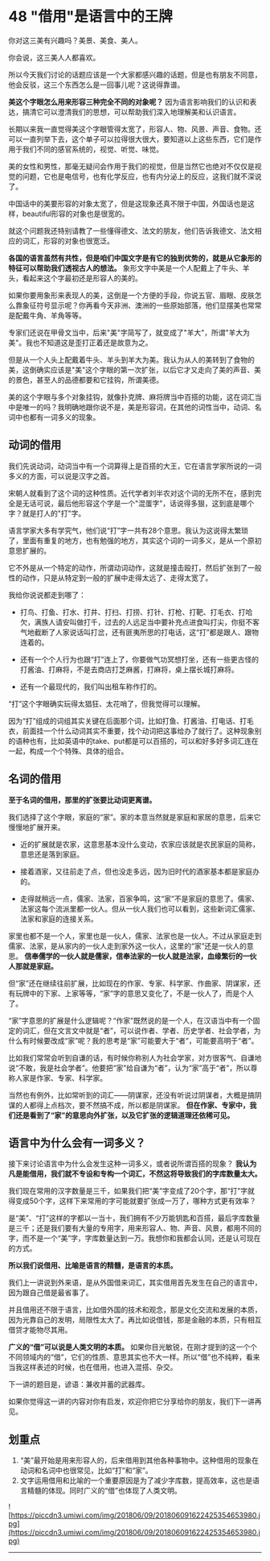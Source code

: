 # 48 "借用"是语言中的王牌

你对这三美有兴趣吗？美景、美食、美人。

你会说，这三美人人都喜欢。

所以今天我们讨论的话题应该是一个大家都感兴趣的话题，但是也有朋友不同意，他会反驳，这三个东西怎么是一回事儿呢？这说得靠谱。

 **美这个字眼怎么用来形容三种完全不同的对象呢？** 因为语言影响我们的认识和表达，搞清它可以澄清我们的思想，可以帮助我们深入地理解美和认识语言。

长期以来我一直觉得美这个字眼管得太宽了，形容人、物、风景、声音、食物。还可以一直列举下去，这个单子可以拉得很大很大，要知道以上这些东西，它们是作用于我们不同的感官系统的，视觉、听觉、味觉。

美的女性和男性，那毫无疑问会作用于我们的视觉，但是当然它也绝对不仅仅是视觉的问题，它也是电信号，也有化学反应，也有内分泌上的反应，这我们就不深说了。

中国话中的美要形容的对象太宽了，但是这现象还真不限于中国，外国话也是这样，beautiful形容的对象也是很宽的。

就这个问题我还特别请教了一些懂得德文、法文的朋友，他们告诉我德文、法文相应的词汇，形容的对象也很宽泛。

 **各国的语言虽然有共性，但是咱们中国文字是有它的独到优势的，就是从它象形的特征可以帮助我们透视古人的想法。** 象形文字中美是一个人配戴上了牛头、羊头，看起来这个字最初还是形容人的美的。

如果你要用象形来表现人的美，这倒是一个方便的手段，你说五官、眉眼、皮肤怎么靠象征符号显示呢？你再看今天非洲、澳洲的一些原始部落，他们显摆美也常常是配戴牛角、羊角等等。

专家们还说在甲骨文当中，后来"美"字简写了，就变成了"羊大"，所谓"羊大为美"。我也不知道这是歪打正着还是故意为之。

但是从一个人头上配戴着牛头、羊头到羊大为美。我认为从人的美转到了食物的美，这倒确实应该是"美"这个字眼的第一次扩张，以后它才又走向了美的声音、美的景色，甚至人的品德都要和它挂钩，所谓美德。

美的这个字眼与多个对象挂钩，就像扑克牌、麻将牌当中百搭的功能，这在词汇当中是唯一的吗？我明确地跟你说不是，美是形容词，在其他的词性当中，动词、名词中也都有一词多义的现象。

## 动词的借用

我们先说动词，动词当中有一个词算得上是百搭的大王，它在语言学家所说的一词多义的方面，可以说是汉字之首。

宋朝人就看到了这个词的这种性质。近代学者刘半农对这个词的无所不在，感到完全是无话可说，最后他形容这个字是一个"混蛋字"，话说得多狠，这到底是哪个字？就是打人的"打"字。

语言学家大多有学究气，他们说“打”字一共有28个意思。我认为这说得太繁琐了，里面有重复的地方，也有勉强的地方，其实这个词的一词多义，是从一个原初意思扩展的。

它不外是从一个特定的动作，所谓动词动作，这就是撞击殴打，然后扩张到了一般性的动作，只是从特定到一般的扩展中走得太远了、走得太宽了。

我给你说说都走到哪了：

* 打鸟、打鱼、打水、打井、打扫、打捞、打针、打枪、打靶、打毛衣、打哈欠，满族人请安叫做打千，过去的人远足当中要补充点进食叫打尖，你挺不客气地截断了人家说话叫打岔，还有匪夷所思的打电话，这“打”都是跟人、跟物连着的。

* 还有一个个人行为也跟“打”连上了，你要做气功冥想打坐，还有一些更古怪的打酱油、打麻将，不是去商店打芝麻酱，打麻将，桌上摆长城打麻将。

* 还有一个最现代的，我们叫出租车称作打的。

“打”这个字眼确实玩得太猖狂、太花哨了，但我觉得可以理解。

因为“打”组成的词组其实关键在后面那个词，比如打鱼、打酱油、打电话、打毛衣，前面挂一个什么动词其实不重要，找个动词把这事给办了就行了。这种现象别的语种也有，比如英语中的take、put都是可以百搭的，可以和好多好多词汇连在一起，构成一个个特殊、具体的组合。

## 名词的借用

 **至于名词的借用，那里的扩张要比动词更离谱。**

我们选择了这个字眼，家庭的“家”。家的本意当然就是家庭和家居的意思，后来它慢慢地扩展开来。

* 近的扩展就是农家，这意思基本没什么变动，农家应该就是农民家庭的简称，意思还是落到家庭。

* 接着酒家，又往前走了点，但也没走多远，因为旧时代的酒家基本都是家庭办的。

* 走得就稍远一点，儒家、法家，百家争鸣，这“家”不是家庭的意思了。儒家、法家这每个流派里都一伙人。但从一伙人我们也可以看到，这些新词汇儒家、法家和家庭的连接关系。

家里也都不是一个人，家里也是一伙人，儒家、法家也是一伙人。不过从家庭走到儒家、法家，是从家内的一伙人走到家外这一伙人，这里的“家”还是一伙人的意思。 **信奉儒学的一伙人就是儒家，信奉法家的一伙人就是法家，血缘繁衍的一伙人那就是家庭。**

但“家”还在继续往前扩展，比如现在的作家、专家、科学家、作曲家、阴谋家，还有玩牌中的下家、上家等等，“家”字的意思又变化了，不是一伙人了，而是个人了。

“家”字意思的扩展是什么逻辑呢？“作家”既然说的是一个人，在汉语当中有一个固定的词汇，但在文言文中就是“者”，可以说作者、学者、历史学者、社会学者，为什么有时候要改成“家”呢？我的思考是“家”可能要大于“者”，可能要高明于“者”。

比如我们常常会听到自谦的话，有时候你称别人为社会学家，对方很客气、自谦地说“不敢，我是社会学者”。他要把“家”给自谦为“者”，认为“家”高于“者”，所以尊称人家是作家、专家、科学家。

当然也有例外，比如常听到的词汇——阴谋家，还没有听说过阴谋者，大概是搞阴谋的人都得上点档次，要不然搞不成，所以都是阴谋家。 **但在作家、专家中，我们还是看到了“家”的意思向外扩张，以及它扩张的逻辑道理还依稀可见。**

## 语言中为什么会有一词多义？

接下来讨论语言中为什么会发生这种一词多义，或者说所谓百搭的现象？ **我认为凡是能借用，我们就不专设和专构一个词汇，不然这将导致我们的字库数量太大。**

我们现在常用的汉字数量是三千，如果我们把“美”字变成了20个字，那“打”字就得变成50个字，这样下来常用的字可能就要扩张成一万了，哪种方式更有效率？

是“美”、“打”这样的字都以一当十，我们拥有不少万能钥匙和百搭，最后字库数量是三千；还是我们要有大量的专用字，用来形容人、物、声音、风景，都用不同的字，而不是一个“美”字，字库数量达到一万。我想你和我都会认同，还是认可现在的方式。

 **所以我们说借用、比喻是语言的精髓，是语言的本质。**

我们上一讲说到外来语，是从外国借来词汇，其实借用首先发生在自己的语言中，因为跟自己借是最省事了。

并且借用还不限于语言，比如借外国的技术和观念，那是文化交流和发展的本质，因为光靠自己的发明，局限性太大了。再比如说借钱，那是金融的本质，只有相互借贷才能物尽其用。

 **广义的“借”可以说是人类文明的本质。** 如果你目光敏锐，在刚才提到的这一个个不同领域内的“借”，它们的性质、意思其实也不大一样。所以“借”也不纯粹，看来当我这样表述的时候，也在借用，也进入混搭、杂交。

下一讲的题目是，谚语：兼收并蓄的武器库。

如果你觉得这一讲的内容对你有启发，欢迎你把它分享给你的朋友，我们下一讲再见。

## 划重点

1. “美”最开始是用来形容人的，后来借用到其他各种事物中。这种借用的现象在动词和名词中也很常见，比如“打”和“家”。
2. 文字运用借用和比喻的一个重要原因是为了减少字库数，提高效率，这也是语言精髓的体现。同时广义的“借”也体现了人类文明。


![https://piccdn3.umiwi.com/img/201806/09/201806091622425354653980.jpg](https://piccdn3.umiwi.com/img/201806/09/201806091622425354653980.jpg)

---
